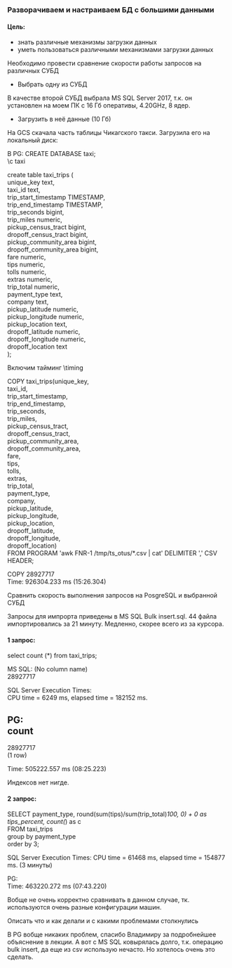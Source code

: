 ### Разворачиваем и настраиваем БД с большими данными

#### Цель:
- знать различные механизмы загрузки данных
- уметь пользоваться различными механизмами загрузки данных

Необходимо провести сравнение скорости работы запросов на различных СУБД

- Выбрать одну из СУБД

В качестве второй СУБД выбрала MS SQL Server 2017, т.к. он установлен на моем ПК с 16 Гб оперативы, 4.20GHz, 8 ядер. 

- Загрузить в неё данные (10 Гб)

На GCS скачала часть таблицы Чикагского такси.
Загрузила его на локальный диск:

В PG:
CREATE DATABASE taxi;  
\c taxi

create table taxi_trips (  
unique_key text,  
taxi_id text,  
trip_start_timestamp TIMESTAMP,  
trip_end_timestamp TIMESTAMP,  
trip_seconds bigint,  
trip_miles numeric,  
pickup_census_tract bigint,  
dropoff_census_tract bigint,  
pickup_community_area bigint,  
dropoff_community_area bigint,  
fare numeric,  
tips numeric,  
tolls numeric,  
extras numeric,  
trip_total numeric,  
payment_type text,  
company text,  
pickup_latitude numeric,  
pickup_longitude numeric,  
pickup_location text,  
dropoff_latitude numeric,  
dropoff_longitude numeric,  
dropoff_location text  
);

Включим тайминг
\timing

COPY taxi_trips(unique_key,  
taxi_id,  
trip_start_timestamp,  
trip_end_timestamp,  
trip_seconds,  
trip_miles,  
pickup_census_tract,  
dropoff_census_tract,  
pickup_community_area,  
dropoff_community_area,  
fare,  
tips,  
tolls,  
extras,  
trip_total,  
payment_type,  
company,  
pickup_latitude,  
pickup_longitude,  
pickup_location,  
dropoff_latitude,  
dropoff_longitude,  
dropoff_location)  
FROM PROGRAM 'awk FNR-1 /tmp/ts_otus/*.csv | cat' DELIMITER ',' CSV HEADER;

COPY 28927717  
Time: 926304.233 ms (15:26.304)

Сравнить скорость выполнения запросов на PosgreSQL и выбранной СУБД

Запросы для импрорта приведены в MS SQL Bulk insert.sql. 44 файла импортировались за 21 минуту. Медленно, скорее всего из за курсора.

#### 1 запрос: 
select count (*) from taxi_trips; 

MS SQL:
(No column name)  
28927717  

SQL Server Execution Times:  
   CPU time = 6249 ms,  elapsed time = 182152 ms.
   

PG:  
count  
----------  
 28927717  
(1 row)

Time: 505222.557 ms (08:25.223)  

Индексов нет нигде.

#### 2 запрос:

SELECT payment_type, round(sum(tips)/sum(trip_total)*100, 0) + 0 as tips_percent, count(*) as c  
FROM taxi_trips  
group by payment_type  
order by 3;

 SQL Server Execution Times:
   CPU time = 61468 ms,  elapsed time = 154877 ms. (3 минуты)

PG:  
Time: 463220.272 ms (07:43.220)

Вобще не очень корректно сравнивать в данном случае, тк. используются очень разные конфигурации машин.

Описать что и как делали и с какими проблемами столкнулись

В PG вобще никаких проблем, спасибо Владимиру за подробнейшее объяснение в лекции. А вот с MS SQL ковырялась долго, т.к. операцию bulk insert, да еще из csv использую нечасто. Но хотелось очень это сделать.

